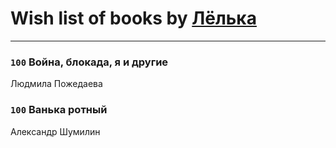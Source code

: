 # Wish list of books by [Лёлька](http://vk.com/id453735822)
---

### `100` Война, блокада, я и другие
Людмила Пожедаева

### `100` Ванька ротный
Александр Шумилин

